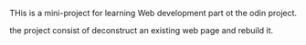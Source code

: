 THis is a mini-project for learning Web development part ot the odin project.

the project consist of deconstruct an existing web page and rebuild it.